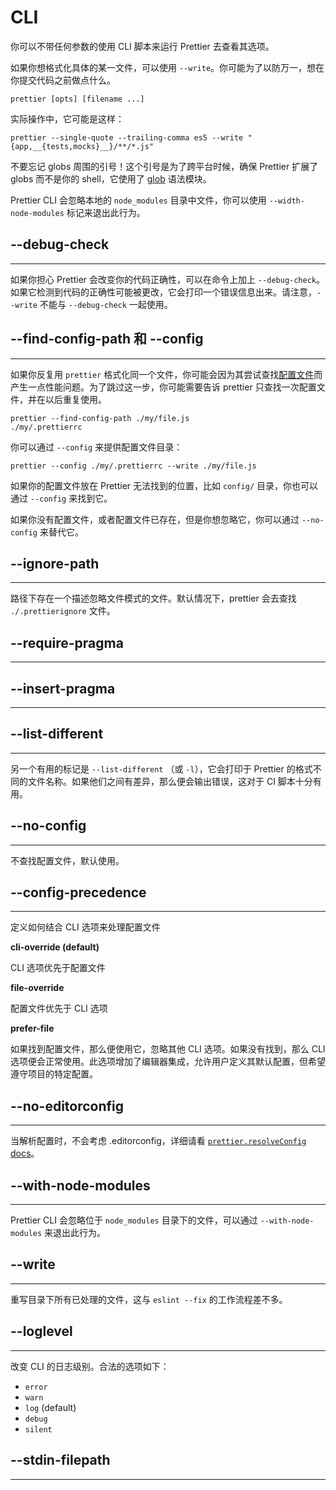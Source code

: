 # CLI

你可以不带任何参数的使用 CLI 脚本来运行 Prettier 去查看其选项。

如果你想格式化具体的某一文件，可以使用 `--write`。你可能为了以防万一，想在你提交代码之前做点什么。

```shell
prettier [opts] [filename ...]
```

实际操作中，它可能是这样：

```shell
prettier --single-quote --trailing-comma es5 --write "{app,__{tests,mocks}__}/**/*.js"
```

不要忘记 globs 周围的引号！这个引号是为了跨平台时候，确保 Prettier 扩展了 globs 而不是你的 shell，它使用了 [glob](https://github.com/isaacs/node-glob/blob/master/README.md#glob-primer) 语法模块。

Prettier CLI 会忽略本地的 `node_modules` 目录中文件，你可以使用 `--width-node-modules` 标记来退出此行为。

## --debug-check

---

如果你担心 Prettier 会改变你的代码正确性，可以在命令上加上 `--debug-check`。如果它检测到代码的正确性可能被更改，它会打印一个错误信息出来。请注意，`--write` 不能与 `--debug-check` 一起使用。

## --find-config-path 和 --config

---

如果你反复用 `prettier` 格式化同一个文件，你可能会因为其尝试查找[配置文件](https://prettier.io/docs/en/configuration.html)而产生一点性能问题。为了跳过这一步，你可能需要告诉 prettier 只查找一次配置文件，并在以后重复使用。

```shell
prettier --find-config-path ./my/file.js
./my/.prettierrc
```

你可以通过 `--config` 来提供配置文件目录：

```shell
prettier --config ./my/.prettierrc --write ./my/file.js
```

如果你的配置文件放在 Prettier 无法找到的位置，比如 `config/` 目录，你也可以通过 `--config` 来找到它。

如果你没有配置文件，或者配置文件已存在，但是你想忽略它，你可以通过 `--no-config` 来替代它。

## --ignore-path

---

路径下存在一个描述忽略文件模式的文件。默认情况下，prettier 会去查找 `./.prettierignore` 文件。

## --require-pragma

---

## --insert-pragma

---

## --list-different

---

另一个有用的标记是 `--list-different` （或 `-l`），它会打印于 Prettier 的格式不同的文件名称。如果他们之间有差异，那么便会输出错误，这对于 CI 脚本十分有用。

## --no-config

---

不查找配置文件，默认使用。

## --config-precedence

---

定义如何结合 CLI 选项来处理配置文件

**cli-override (default)**

CLI 选项优先于配置文件

**file-override**

配置文件优先于 CLI 选项

**prefer-file**

如果找到配置文件，那么便使用它，忽略其他 CLI 选项。如果没有找到，那么 CLI 选项便会正常使用。此选项增加了编辑器集成，允许用户定义其默认配置，但希望遵守项目的特定配置。

## --no-editorconfig

---

当解析配置时，不会考虑 .editorconfig，详细请看 [`prettier.resolveConfig` docs](https://prettier.io/docs/en/api.html)。

## --with-node-modules

---

Prettier CLI 会忽略位于 `node_modules` 目录下的文件，可以通过 `--with-node-modules` 来退出此行为。

## --write

---

重写目录下所有已处理的文件，这与 `eslint --fix` 的工作流程差不多。

## --loglevel

---

改变 CLI 的日志级别。合法的选项如下：

+ `error`
+ `warn`
+ `log` (default)
+ `debug`
+ `silent`

## --stdin-filepath

---
